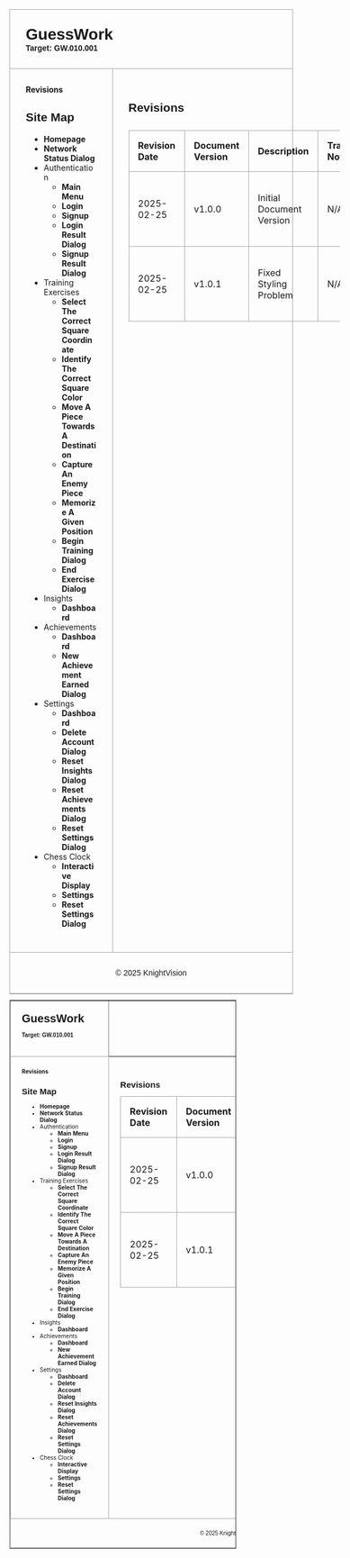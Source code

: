 <div class="container" style="display: flex; flex-direction: column; border: 1px solid darkgray;">
  <div class="header" style="text-align: left; padding: 2em; border-bottom: 1px solid darkgray;">
    <h1 style="font-family: Arial, sans-serif; margin: 0; padding: 0;">GuessWork</h1>
    <p class="target-version" style="font-family: Arial, sans-serif; font-weight: bold; margin: 0; padding: 0;">
      Target: GW.010.001
    </p>
  </div>

  <div class="content" style="display: flex; flex-grow: 1;">
    <div class="left-bar" style="width: 25%; padding: 2em; border-right: 1px solid darkgray;">
        <a href="#" style="text-decoration: none; font-weight: bold;">Revisions</a>
        <h2 style="font-family: Arial, sans-serif;">Site Map</h2>
        <ul class="left-bar-list" style="padding-left: 2rem;">
            <li><a href="docs/homepage.md" style="text-decoration: none; font-weight: bold;">Homepage</a></li>
            <li><a href="docs/network-status-dialog.md" style="text-decoration: none; font-weight: bold;">Network Status Dialog</a></li>
            <li>
                Authentication
                <ul class="left-bar-list" style="padding-left: 2rem;">
                    <li><a href="docs/authentication/main-menu.md" style="text-decoration: none; font-weight: bold;">Main Menu</a></li>
                    <li><a href="docs/authentication/login.md" style="text-decoration: none; font-weight: bold;">Login</a></li>
                    <li><a href="docs/authentication/signup.md" style="text-decoration: none; font-weight: bold;">Signup</a></li>
                    <li><a href="docs/authentication/login-result-dialog.md" style="text-decoration: none; font-weight: bold;">Login Result Dialog</a></li>
                    <li><a href="docs/authentication/signup-result-dialog.md" style="text-decoration: none; font-weight: bold;">Signup Result Dialog</a></li>
                </ul>
            </li>
            <li>
                Training Exercises
                <ul class="left-bar-list" style="padding-left: 2rem;">
                    <li><a href="docs/training-exercises/select-the-correct-square-coordinate.md" style="text-decoration: none; font-weight: bold;">Select The Correct Square Coordinate</a></li>
                    <li><a href="docs/training-exercises/identify-the-correct-square-color.md" style="text-decoration: none; font-weight: bold;">Identify The Correct Square Color</a></li>
                    <li><a href="docs/training-exercises/move-a-piece-towards-a-destination.md" style="text-decoration: none; font-weight: bold;">Move A Piece Towards A Destination</a></li>
                    <li><a href="docs/training-exercises/capture-an-enemy-piece.md" style="text-decoration: none; font-weight: bold;">Capture An Enemy Piece</a></li>
                    <li><a href="docs/training-exercises/memorize-a-given-position.md" style="text-decoration: none; font-weight: bold;">Memorize A Given Position</a></li>
                    <li><a href="docs/training-exercises/begin-training-dialog.md" style="text-decoration: none; font-weight: bold;">Begin Training Dialog</a></li>
                    <li><a href="docs/training-exercises/end-exercise-dialog.md" style="text-decoration: none; font-weight: bold;">End Exercise Dialog</a></li>
                </ul>
            </li>
            <li>
                Insights
                <ul class="left-bar-list" style="padding-left: 2rem;">
                    <li><a href="docs/insights/dashboard.md" style="text-decoration: none; font-weight: bold;">Dashboard</a></li>
                </ul>
            </li>
            <li>
                Achievements
                <ul class="left-bar-list" style="padding-left: 2rem;">
                    <li><a href="docs/achievements/dashboard.md" style="text-decoration: none; font-weight: bold;">Dashboard</a></li>
                    <li><a href="docs/achievements/new-achievement-earned-dialog.md" style="text-decoration: none; font-weight: bold;">New Achievement Earned Dialog</a></li>
                </ul>
            </li>
            <li>
                Settings
                <ul class="left-bar-list" style="padding-left: 2rem;">
                    <li><a href="docs/settings/dashboard.md" style="text-decoration: none; font-weight: bold;">Dashboard</a></li>
                    <li><a href="docs/settings/delete-account-dialog.md" style="text-decoration: none; font-weight: bold;">Delete Account Dialog</a></li>
                    <li><a href="docs/settings/reset-insights-dialog.md" style="text-decoration: none; font-weight: bold;">Reset Insights Dialog</a></li>
                    <li><a href="docs/settings/reset-achievements-dialog.md" style="text-decoration: none; font-weight: bold;">Reset Achievements Dialog</a></li>
                    <li><a href="docs/settings/reset-settings-dialog.md" style="text-decoration: none; font-weight: bold;">Reset Settings Dialog</a></li>
                </ul>
            </li>
            <li>
                Chess Clock
                <ul class="left-bar-list" style="padding-left: 2rem;">
                    <li><a href="docs/chess-clock/interactive-display.md" style="text-decoration: none; font-weight: bold;">Interactive Display</a></li>
                    <li><a href="docs/chess-clock/settings.md" style="text-decoration: none; font-weight: bold;">Settings</a></li>
                    <li><a href="docs/chess-clock/reset-settings-dialog.md" style="text-decoration: none; font-weight: bold;">Reset Settings Dialog</a></li>
                </ul>
            </li>
        </ul>
    </div>
    <div class="right-bar" style="width: 75%; padding: 2em; display: flex; flex-direction: column;">
        <h2 style="font-family: Arial, sans-serif;">Revisions</h2>
        <table style="width: 100%; border-collapse: collapse; margin-top: 10px;">
            <tr>
                <th style="padding: 1em; border: 1px solid darkgray; text-align: left;">Revision Date</th>
                <th style="padding: 1em; border: 1px solid darkgray; text-align: left;">Document Version</th>
                <th style="padding: 1em; border: 1px solid darkgray; text-align: left;">Description</th>
                <th style="padding: 1em; border: 1px solid darkgray; text-align: left;">Tracking Notes</th>
                <th style="padding: 1em; border: 1px solid darkgray; text-align: left;">Approved By</th>
            </tr>
            <tr>
                <td style="padding: 1em; border: 1px solid darkgray; text-align: left;">2025-02-25</td>
                <td style="padding: 1em; border: 1px solid darkgray; text-align: left;">v1.0.0</td>
                <td style="padding: 1em; border: 1px solid darkgray; text-align: left;">Initial Document Version</td>
                <td style="padding: 1em; border: 1px solid darkgray; text-align: left;">N/A</td>
                <td style="padding: 1em; border: 1px solid darkgray; text-align: left;">Araneta, Vaughn Cedric L. (Project Manager)</td>
            </tr>
            <tr>
                <td style="padding: 1em; border: 1px solid darkgray; text-align: left;">2025-02-25</td>
                <td style="padding: 1em; border: 1px solid darkgray; text-align: left;">v1.0.1</td>
                <td style="padding: 1em; border: 1px solid darkgray; text-align: left;">Fixed Styling Problem</td>
                <td style="padding: 1em; border: 1px solid darkgray; text-align: left;">N/A</td>
                <td style="padding: 1em; border: 1px solid darkgray; text-align: left;">Araneta, Vaughn Cedric L. (Project Manager)</td>
            </tr>
        </table>
    </div>
  </div>
  <div class="footer" style="text-align: center; padding: 1em; border-bottom: 1px solid darkgray; border-top: 1px solid darkgray;">
    <p style="font-family: Arial, sans-serif;">&copy; 2025 KnightVision</p>
  </div>
</div>



<table border="1" cellpadding="0" cellspacing="0"  class="container" style="width: 80%; font-size: 10px;"> 
    <tr>
        <td style="text-align: left; padding: 2em; border-bottom: 1px solid darkgray;">
            <h1 style="font-family: Arial, sans-serif; margin: 0; padding: 0;">GuessWork</h1>
            <br/>
            <p class="target-version" style="font-family: Arial, sans-serif; font-weight: bold; margin: 0; padding: 0;">
            Target: GW.010.001
            </p>
            <br/>
        </td>
    </tr>  
    <tr>
        <td valign="top" class="left-bar" style="width: 70%; padding: 2em; border-right: 1px solid darkgray;"> 
            <a href="#" style="text-decoration: none; font-weight: bold;">Revisions</a>
            <h2 style="font-family: Arial, sans-serif;">Site Map</h2>
            <ul class="left-bar-list" style="padding-left: 2rem;">
                <li><a href="docs/homepage.md" style="text-decoration: none; font-weight: bold;">Homepage</a></li>
                <li><a href="docs/network-status-dialog.md" style="text-decoration: none; font-weight: bold;">Network Status Dialog</a></li>
                <li>
                    Authentication
                    <ul class="left-bar-list" style="padding-left: 2rem;">
                        <li><a href="docs/authentication/main-menu.md" style="text-decoration: none; font-weight: bold;">Main Menu</a></li>
                        <li><a href="docs/authentication/login.md" style="text-decoration: none; font-weight: bold;">Login</a></li>
                        <li><a href="docs/authentication/signup.md" style="text-decoration: none; font-weight: bold;">Signup</a></li>
                        <li><a href="docs/authentication/login-result-dialog.md" style="text-decoration: none; font-weight: bold;">Login Result Dialog</a></li>
                        <li><a href="docs/authentication/signup-result-dialog.md" style="text-decoration: none; font-weight: bold;">Signup Result Dialog</a></li>
                    </ul>
                </li>
                <li>
                    Training Exercises
                    <ul class="left-bar-list" style="padding-left: 2rem;">
                        <li><a href="docs/training-exercises/select-the-correct-square-coordinate.md" style="text-decoration: none; font-weight: bold;">Select The Correct Square Coordinate</a></li>
                        <li><a href="docs/training-exercises/identify-the-correct-square-color.md" style="text-decoration: none; font-weight: bold;">Identify The Correct Square Color</a></li>
                        <li><a href="docs/training-exercises/move-a-piece-towards-a-destination.md" style="text-decoration: none; font-weight: bold;">Move A Piece Towards A Destination</a></li>
                        <li><a href="docs/training-exercises/capture-an-enemy-piece.md" style="text-decoration: none; font-weight: bold;">Capture An Enemy Piece</a></li>
                        <li><a href="docs/training-exercises/memorize-a-given-position.md" style="text-decoration: none; font-weight: bold;">Memorize A Given Position</a></li>
                        <li><a href="docs/training-exercises/begin-training-dialog.md" style="text-decoration: none; font-weight: bold;">Begin Training Dialog</a></li>
                        <li><a href="docs/training-exercises/end-exercise-dialog.md" style="text-decoration: none; font-weight: bold;">End Exercise Dialog</a></li>
                    </ul>
                </li>
                <li>
                    Insights
                    <ul class="left-bar-list" style="padding-left: 2rem;">
                        <li><a href="docs/insights/dashboard.md" style="text-decoration: none; font-weight: bold;">Dashboard</a></li>
                    </ul>
                </li>
                <li>
                    Achievements
                    <ul class="left-bar-list" style="padding-left: 2rem;">
                        <li><a href="docs/achievements/dashboard.md" style="text-decoration: none; font-weight: bold;">Dashboard</a></li>
                        <li><a href="docs/achievements/new-achievement-earned-dialog.md" style="text-decoration: none; font-weight: bold;">New Achievement Earned Dialog</a></li>
                    </ul>
                </li>
                <li>
                    Settings
                    <ul class="left-bar-list" style="padding-left: 2rem;">
                        <li><a href="docs/settings/dashboard.md" style="text-decoration: none; font-weight: bold;">Dashboard</a></li>
                        <li><a href="docs/settings/delete-account-dialog.md" style="text-decoration: none; font-weight: bold;">Delete Account Dialog</a></li>
                        <li><a href="docs/settings/reset-insights-dialog.md" style="text-decoration: none; font-weight: bold;">Reset Insights Dialog</a></li>
                        <li><a href="docs/settings/reset-achievements-dialog.md" style="text-decoration: none; font-weight: bold;">Reset Achievements Dialog</a></li>
                        <li><a href="docs/settings/reset-settings-dialog.md" style="text-decoration: none; font-weight: bold;">Reset Settings Dialog</a></li>
                    </ul>
                </li>
                <li>
                    Chess Clock
                    <ul class="left-bar-list" style="padding-left: 2rem;">
                        <li><a href="docs/chess-clock/interactive-display.md" style="text-decoration: none; font-weight: bold;">Interactive Display</a></li>
                        <li><a href="docs/chess-clock/settings.md" style="text-decoration: none; font-weight: bold;">Settings</a></li>
                        <li><a href="docs/chess-clock/reset-settings-dialog.md" style="text-decoration: none; font-weight: bold;">Reset Settings Dialog</a></li>
                    </ul>
                </li>
            </ul>
        </td>
        <td valign="top" class="right-bar" style="width: 30%; padding: 2em">
            <h2 style="font-family: Arial, sans-serif;">Revisions</h2>
            <table style="width: 100%; border-collapse: collapse; margin-top: 10px;">
                <tr>
                    <th style="padding: 1em; border: 1px solid darkgray; text-align: left;">Revision Date</th>
                    <th style="padding: 1em; border: 1px solid darkgray; text-align: left;">Document Version</th>
                    <th style="padding: 1em; border: 1px solid darkgray; text-align: left;">Description</th>
                    <th style="padding: 1em; border: 1px solid darkgray; text-align: left;">Tracking Notes</th>
                    <th style="padding: 1em; border: 1px solid darkgray; text-align: left;">Approved By</th>
                </tr>
                <tr>
                    <td style="padding: 1em; border: 1px solid darkgray; text-align: left;">2025-02-25</td>
                    <td style="padding: 1em; border: 1px solid darkgray; text-align: left;">v1.0.0</td>
                    <td style="padding: 1em; border: 1px solid darkgray; text-align: left;">Initial Document Version</td>
                    <td style="padding: 1em; border: 1px solid darkgray; text-align: left;">N/A</td>
                    <td style="padding: 1em; border: 1px solid darkgray; text-align: left;">Araneta, Vaughn Cedric L. (Project Manager)</td>
                </tr>
                <tr>
                    <td style="padding: 1em; border: 1px solid darkgray; text-align: left;">2025-02-25</td>
                    <td style="padding: 1em; border: 1px solid darkgray; text-align: left;">v1.0.1</td>
                    <td style="padding: 1em; border: 1px solid darkgray; text-align: left;">Fixed Styling Problem</td>
                    <td style="padding: 1em; border: 1px solid darkgray; text-align: left;">N/A</td>
                    <td style="padding: 1em; border: 1px solid darkgray; text-align: left;">Araneta, Vaughn Cedric L. (Project Manager)</td>
                </tr>
            </table>
        </td>
    </tr>
    <tr>
        <td colspan="2" align="center" class="footer" style="text-align: center; padding: 1em; border: 1px solid darkgray; border-top: 1px solid darkgray;">
            <p style="font-family: Arial, sans-serif;">&copy; 2025 KnightVision</p>
        </td>
    </tr>
</table>
